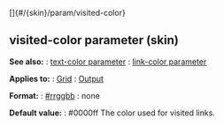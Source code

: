 []{#/{skin}/param/visited-color}
## visited-color parameter (skin)
**See also:**
:   [text-color parameter](#/%7Bskin%7D/param/text-color)
:   [link-color parameter](#/%7Bskin%7D/param/link-color)
<!-- -->
**Applies to:**
:   [Grid](#/%7Bskin%7D/control/grid)
:   [Output](#/%7Bskin%7D/control/output)
<!-- -->
**Format:**
:   [#rrggbb](#/%7B%7Bappendix%7D%7D/html-colors)
:   none
<!-- -->
**Default value:**
:   #0000ff
The color used for visited links.